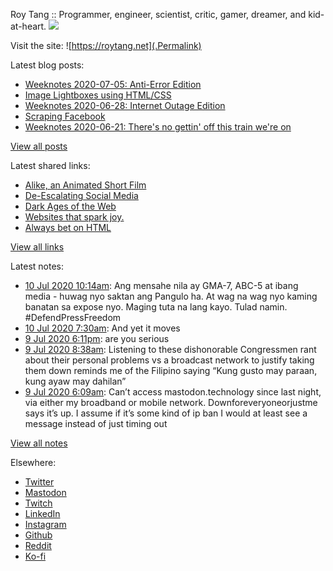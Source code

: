 Roy Tang :: Programmer, engineer, scientist, critic, gamer, dreamer, and kid-at-heart.
![](https://roytang.net/img/profile.jpg)

Visit the site: ![https://roytang.net](.Permalink)

Latest blog posts:
    

- [Weeknotes 2020-07-05: Anti-Error Edition](https://roytang.net/2020/07/weeknotes-07-05/)
- [Image Lightboxes using HTML/CSS](https://roytang.net/2020/07/image-lightboxes-using-html/css/)
- [Weeknotes 2020-06-28: Internet Outage Edition](https://roytang.net/2020/06/weeknotes-06-28/)
- [Scraping Facebook](https://roytang.net/2020/06/scraping-facebook/)
- [Weeknotes 2020-06-21: There&#39;s no gettin&#39; off this train we&#39;re on](https://roytang.net/2020/06/weeknotes-06-21/)

[View all posts](https://roytang.net/blog)

Latest shared links:
    

- [Alike, an Animated Short Film](https://roytang.net/2020/07/alike-an-animated-short-film/)
- [De-Escalating Social Media](https://roytang.net/2020/07/de-escalating-social-media/)
- [Dark Ages of the Web](https://roytang.net/2020/07/dark-ages-of-the-web/)
- [Websites that spark joy.](https://roytang.net/2020/07/websites-that-spark-joy/)
- [Always bet on HTML](https://roytang.net/2020/06/always-bet-on-html/)

[View all links](https://roytang.net/links)

Latest notes:
    

- [10 Jul 2020 10:14am](https://roytang.net/2020/07/1281532170788429825/): Ang mensahe nila ay GMA-7, ABC-5 at ibang media - huwag nyo saktan ang Pangulo ha. At wag na wag nyo kaming banatan sa expose nyo. Maging tuta na lang kayo. Tulad namin. #DefendPressFreedom
- [10 Jul 2020 7:30am](https://roytang.net/2020/07/1281491013878468608/): And yet it moves
- [9 Jul 2020 6:11pm](https://roytang.net/2020/07/1281289961447124994/): are you serious
- [9 Jul 2020 8:38am](https://roytang.net/2020/07/1281145691880878081/): Listening to these dishonorable Congressmen rant about their personal problems vs a broadcast network to justify taking them down reminds me of the Filipino saying &ldquo;Kung gusto may paraan, kung ayaw may dahilan&rdquo;
- [9 Jul 2020 6:09am](https://roytang.net/2020/07/0f0e7126893e7fc999f53de315f79249/): Can&rsquo;t access mastodon.technology since last night, via either my broadband or mobile network. Downforeveryoneorjustme says it&rsquo;s up. I assume if it&rsquo;s some kind of ip ban I would at least see a message instead of just timing out

[View all notes](https://roytang.net/notes)

Elsewhere:

- [Twitter](https://twitter.com/roytang)
- [Mastodon](https://mastodon.technology/@roytang)
- [Twitch](https://twitch.tv/twitchyroy)
- [LinkedIn](https://www.linkedin.com/in/roytang)
- [Instagram](https://instagram.com/roytang0400)
- [Github](https://github.com/roytang)
- [Reddit](https://reddit.com/u/hungryroy)
- [Ko-fi](https://ko-fi.com/roytang)